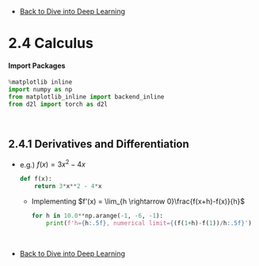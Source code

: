 * [Back to Dive into Deep Learning](../../main.md)

# 2.4 Calculus

#### Import Packages
```python
%matplotlib inline
import numpy as np
from matplotlib_inline import backend_inline
from d2l import torch as d2l
```

<br>

## 2.4.1 Derivatives and Differentiation
- e.g.) $f(x) = 3x^2 -4x$
  ```python
  def f(x):
      return 3*x**2 - 4*x
  ```
  - Implementing $f'(x) = \lim_{h \rightarrow 0}\frac{f(x+h)-f(x)}{h}$
    ```python
    for h in 10.0**np.arange(-1, -6, -1):
        print(f'h={h:.5f}, numerical limit={(f(1+h)-f(1))/h:.5f}')
    ```













<br>

* [Back to Dive into Deep Learning](../../main.md)